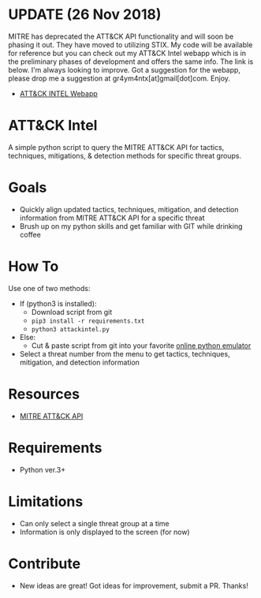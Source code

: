 
# UPDATE (26 Nov 2018)
MITRE has deprecated the ATT&CK API functionality and will soon be phasing it out. They have moved to utilizing STIX. My code will be available for reference but you can check out my ATT&CK Intel webapp which is in the preliminary phases of development and offers the same info. The link is below. I'm always looking to improve. Got a suggestion for the webapp, please drop me a suggestion at gr4ym4ntx[at]gmail[dot]com. Enjoy.

- [ATT&CK INTEL Webapp](https://gr4ym4ntx.pythonanywhere.com/)

# ATT&CK Intel
A simple python script to query the MITRE ATT&amp;CK API for tactics, techniques, mitigations, &amp; detection methods for specific threat groups.

# Goals
- Quickly align updated tactics, techniques, mitigation, and detection information from MITRE ATT&CK API for a specific threat
- Brush up on my python skills and get familiar with GIT while drinking coffee

# How To
Use one of two methods:
- If (python3 is installed): 
    - Download script from git
    - `pip3 install -r requirements.txt`
    - `python3 attackintel.py`
- Else: 
    - Cut & paste script from git into your favorite [online python emulator](https://repl.it/languages/python3)
- Select a threat number from the menu to get tactics, techniques, mitigation, and detection information

# Resources
- [MITRE ATT&CK API](https://attack.mitre.org/wiki/Using_the_API)

# Requirements
- Python ver.3+

# Limitations
- Can only select a single threat group at a time
- Information is only displayed to the screen (for now)

# Contribute
- New ideas are great! Got ideas for improvement, submit a PR. Thanks!
